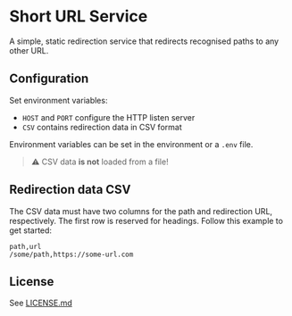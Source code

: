 # Short URL Service

A simple, static redirection service that redirects recognised paths to any other URL.

## Configuration

Set environment variables:

- `HOST` and `PORT` configure the HTTP listen server
- `CSV` contains redirection data in CSV format

Environment variables can be set in the environment or a `.env` file.

> :warning: CSV data **is not** loaded from a file!

## Redirection data CSV

The CSV data must have two columns for the path and redirection URL, respectively. The first row is reserved for headings. Follow this example to get started:

```
path,url
/some/path,https://some-url.com
```

## License

See [LICENSE.md](./LICENSE.md)
